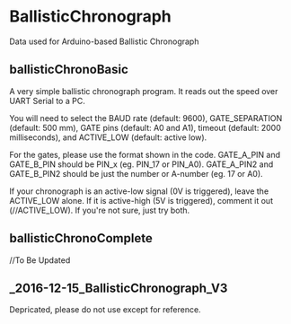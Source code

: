 # BallisticChronograph
Data used for Arduino-based Ballistic Chronograph

## ballisticChronoBasic
A very simple ballistic chronograph program.  It reads out the speed over UART Serial to a PC.

You will need to select the BAUD rate (default: 9600), GATE_SEPARATION (default: 500 mm), GATE pins (default: A0 and A1), timeout (default: 2000 milliseconds), and ACTIVE_LOW (default: active low).

For the gates, please use the format shown in the code.  GATE_A_PIN and GATE_B_PIN should be PIN_x (eg. PIN_17 or PIN_A0).  GATE_A_PIN2 and GATE_B_PIN2 should be just the number or A-number (eg. 17 or A0).

If your chronograph is an active-low signal (0V is triggered), leave the ACTIVE_LOW alone.  If it is active-high (5V is triggered), comment it out (//ACTIVE_LOW).  If you're not sure, just try both.

## ballisticChronoComplete
//To Be Updated

## _2016-12-15_BallisticChronograph_V3
Depricated, please do not use except for reference.
